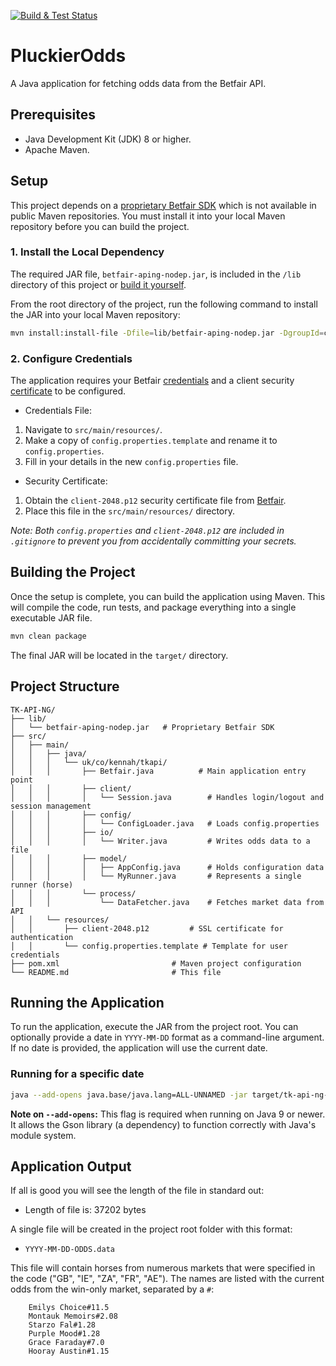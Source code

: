 [![Build & Test Status](https://github.com/TonyKennah/PluckierOdds/actions/workflows/maven.yml/badge.svg)](https://github.com/TonyKennah/PluckierOdds/actions/workflows/maven.yml)


# PluckierOdds

A Java application for fetching odds data from the Betfair API.

## Prerequisites

*   Java Development Kit (JDK) 8 or higher.
*   Apache Maven.

## Setup

This project depends on a [proprietary Betfair SDK](https://github.com/betfair/API-NG-sample-code/tree/master/java/ng) which is not available in public Maven repositories. You must install it into your local Maven repository before you can build the project.

### 1. Install the Local Dependency

The required JAR file, `betfair-aping-nodep.jar`, is included in the `/lib` directory of this project or [build it yourself](https://github.com/betfair/API-NG-sample-code/tree/master/java/ng).

From the root directory of the project, run the following command to install the JAR into your local Maven repository:
```bash
mvn install:install-file -Dfile=lib/betfair-aping-nodep.jar -DgroupId=com.betfair.aping -DartifactId=betfair-aping-sdk -Dversion=1.0 -Dpackaging=jar
```

### 2. Configure Credentials

The application requires your Betfair [credentials](https://developer.betfair.com/get-started/) and a client security [certificate](https://betfair-developer-docs.atlassian.net/wiki/spaces/1smk3cen4v3lu3yomq5qye0ni/pages/2687915/Non-Interactive+bot+login) to be configured.

- Credentials File:

1.  Navigate to `src/main/resources/`.
2.  Make a copy of `config.properties.template` and rename it to `config.properties`.
3.  Fill in your details in the new `config.properties` file.


- Security Certificate: 

1. Obtain the `client-2048.p12` security certificate file from [Betfair](https://betfair-developer-docs.atlassian.net/wiki/spaces/1smk3cen4v3lu3yomq5qye0ni/pages/2687915/Non-Interactive+bot+login).
2. Place this file in the `src/main/resources/` directory.

*Note: Both `config.properties` and `client-2048.p12` are included in `.gitignore` to prevent you from accidentally committing your secrets.*

## Building the Project

Once the setup is complete, you can build the application using Maven. This will compile the code, run tests, and package everything into a single executable JAR file.

```bash
mvn clean package
```

The final JAR will be located in the `target/` directory.

## Project Structure

```
TK-API-NG/
├── lib/
│   └── betfair-aping-nodep.jar   # Proprietary Betfair SDK
├── src/
│   ├── main/
│   │   ├── java/
│   │   │   └── uk/co/kennah/tkapi/
│   │   │       ├── Betfair.java          # Main application entry point
│   │   │       ├── client/
│   │   │       │   └── Session.java        # Handles login/logout and session management
│   │   │       ├── config/
│   │   │       │   └── ConfigLoader.java   # Loads config.properties
│   │   │       ├── io/
│   │   │       │   └── Writer.java         # Writes odds data to a file
│   │   │       ├── model/
│   │   │       │   ├── AppConfig.java      # Holds configuration data
│   │   │       │   └── MyRunner.java       # Represents a single runner (horse)
│   │   │       └── process/
│   │   │           └── DataFetcher.java    # Fetches market data from API
│   │   └── resources/
│   │       ├── client-2048.p12         # SSL certificate for authentication
│   │       └── config.properties.template # Template for user credentials
├── pom.xml                         # Maven project configuration
└── README.md                       # This file
```

## Running the Application

To run the application, execute the JAR from the project root. You can optionally provide a date in `YYYY-MM-DD` format as a command-line argument. If no date is provided, the application will use the current date.

### Running for a specific date

```bash
java --add-opens java.base/java.lang=ALL-UNNAMED -jar target/tk-api-ng-1.0.jar YYYY-MM-DD
```

**Note on `--add-opens`:** This flag is required when running on Java 9 or newer. It allows the Gson library (a dependency) to function correctly with Java's module system.

## Application Output

If all is good you will see the length of the file in standard out:

   - Length of file is: 37202 bytes

A single file will be created in the project root folder with this format:

   - `YYYY-MM-DD-ODDS.data`

   This file will contain horses from numerous markets that were specified in the code ("GB", "IE", "ZA", "FR", "AE"). The names are listed with the current odds from the win-only market, separated by a `#`:

        Emilys Choice#11.5
        Montauk Memoirs#2.08
        Starzo Fal#1.28
        Purple Mood#1.28
        Grace Faraday#7.0
        Hooray Austin#1.15
